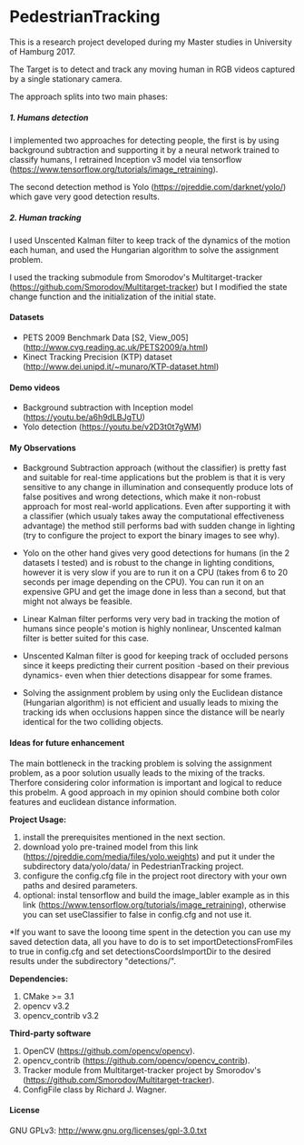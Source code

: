 # PedestrianTracking

This is a research project developed during my Master studies in University of Hamburg 2017.

The Target is to detect and track any moving human in RGB videos captured by a single stationary camera.

The approach splits into two main phases:

##### 1. Humans detection
I implemented two approaches for detecting people, the first is by using background subtraction and supporting it by a neural network trained to classify humans, I retrained Inception v3 model via tensorflow (https://www.tensorflow.org/tutorials/image_retraining). 

The second detection method is Yolo (https://pjreddie.com/darknet/yolo/) which gave very good detection results.

##### 2. Human tracking
I used Unscented Kalman filter to keep track of the dynamics of the motion each human, and used the Hungarian algorithm to solve the assignment problem.

I used the tracking submodule from Smorodov's Multitarget-tracker (https://github.com/Smorodov/Multitarget-tracker) but I modified the state change function and the initialization of the initial state.

#### Datasets
* PETS 2009 Benchmark Data [S2, View_005] (http://www.cvg.reading.ac.uk/PETS2009/a.html)
* Kinect Tracking Precision (KTP) dataset (http://www.dei.unipd.it/~munaro/KTP-dataset.html)

#### Demo videos
* Background subtraction with Inception model (https://youtu.be/a6h9dLBJgTU)
* Yolo detection (https://youtu.be/v2D3t0t7gWM)

#### My Observations

* Background Subtraction approach (without the classifier) is pretty fast and suitable for real-time applications but the problem is that it is very sensitive to any change in illumination and consequently produce lots of false positives and wrong detections, which make it non-robust approach for most real-world applications. Even after supporting it with a classifier (which usualy takes away the computational effectiveness advantage) the method still performs bad with sudden change in lighting (try to configure the project to export the binary images to see why).

* Yolo on the other hand gives very good detections for humans (in the 2 datasets I tested) and is robust to the change in lighting conditions, however it is very slow if you are to run it on a CPU (takes from 6 to 20 seconds per image depending on the CPU). You can run it on an expensive GPU and get the image done in less than a second, but that might not always be feasible.

* Linear Kalman filter performs very very bad in tracking the motion of humans since people's motion is highly nonlinear, Unscented kalman filter is better suited for this case.

* Unscented Kalman filter is good for keeping track of occluded persons since it keeps predicting their current position -based on their previous dynamics- even when thier detections disappear for some frames.

* Solving the assignment problem by using only the Euclidean distance (Hungarian algorithm) is not efficient and usually leads to mixing the tracking ids when occlusions happen since the distance will be nearly identical for the two colliding objects.

#### Ideas for future enhancement
The main bottleneck in the tracking problem is solving the assignment problem, as a poor solution usually leads to the mixing of the tracks. Therfore considering color information is important and logical to reduce this probelm. A good approach in my opinion should combine both color features and euclidean distance information.

**Project Usage:**
1. install the prerequisites mentioned in the next section.
2. download yolo pre-trained model from this link (https://pjreddie.com/media/files/yolo.weights) and put it under the subdirectory data/yolo/data/ in PedestrianTracking project.
3. configure the config.cfg file in the project root directory with your own paths and desired parameters.
4. optional: instal tensorflow and build the image_labler example as in this link (https://www.tensorflow.org/tutorials/image_retraining), otherwise you can set useClassifier to false in config.cfg and not use it.

*If you want to save the looong time spent in the detection you can use my saved detection data, all you have to do is to set importDetectionsFromFiles to true in config.cfg and set detectionsCoordsImportDir to the desired results under the subdirectory "detections/".

**Dependencies:**
1. CMake >= 3.1
2. opencv v3.2
3. opencv_contrib v3.2

**Third-party software**
1. OpenCV (https://github.com/opencv/opencv).
2. opencv_contrib (https://github.com/opencv/opencv_contrib).
2. Tracker module from Multitarget-tracker project by Smorodov's  
(https://github.com/Smorodov/Multitarget-tracker).
3. ConfigFile class by Richard J. Wagner.


#### License
GNU GPLv3: http://www.gnu.org/licenses/gpl-3.0.txt 

